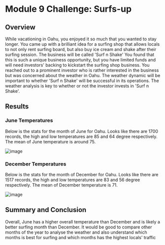 # Module 9 Challenge: Surfs-up

## Overview
While vacationing in Oahu, you enjoyed it so much that you wanted to stay longer. You came up with a brilliant idea for a surfing shop that allows locals to not only rent surfing board, but also buy ice cream and shake after their surfing session. The business will be called 'Surf n Shake' You found that this is such a unique business opportunity, but you have limited funds and will need investors' backing to kickstart the surfing shop business. You reached out to a prominent investor who is rather interested in the business but was concerned about the weather in Oahu. The weather dynamic will be important to whether 'Surf n Shake' will be successful in its operations. The weather analysis is key to whether or not the investor invests in 'Surf n Shake'.


## Results
### June Temperatures
Below is the stats for the month of June for Oahu. Looks like there are 1700 records, the high and low temperatures are 85 and 64 degree respectively. The mean of June temperature is around 75.

![image](https://user-images.githubusercontent.com/104689265/178369819-bcffcadd-c530-4f5d-a710-ee6bf6ddbc37.png)

### December Temperatures
Below is the stats for the month of December for Oahu. Looks like there are 1517 records, the high and low temperatures are 83 and 56 degree respectively. The mean of December temperature is 71.

![image](https://user-images.githubusercontent.com/104689265/178370488-b11c5294-6d64-4c07-a83b-1fb1dbe1044b.png)


## Summary and Conclusion
Overall, June has a higher overall temperature than December and is likely a better surfing month than December. It would be good to compare other months of the year to analyse the weather and also understand which months is best for surfing and which months has the highest locals' traffic

